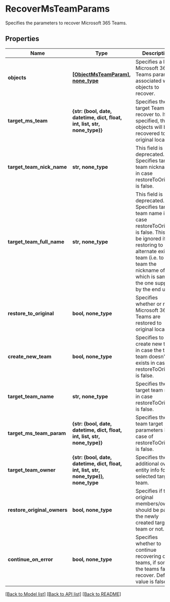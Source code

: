 # RecoverMsTeamParams

Specifies the parameters to recover Microsoft 365 Teams.

## Properties
Name | Type | Description | Notes
------------ | ------------- | ------------- | -------------
**objects** | [**[ObjectMsTeamParam], none_type**](ObjectMsTeamParam.md) | Specifies a list of Microsoft 365 Teams params associated with objects to recover. | 
**target_ms_team** | **{str: (bool, date, datetime, dict, float, int, list, str, none_type)}** | Specifies the target Team to recover to. If not specified, the objects will be recovered to original location. | [optional] 
**target_team_nick_name** | **str, none_type** | This field is deprecated. Specifies target team nickname in case restoreToOriginal is false. | [optional] 
**target_team_full_name** | **str, none_type** | This field is deprecated. Specifies target team name in case restoreToOriginal is false. This will be ignored if restoring to alternate existing team (i.e. to a team the nickname of which is same as the one supplied by the end user). | [optional] 
**restore_to_original** | **bool, none_type** | Specifies whether or not all Microsoft 365 Teams are restored to original location. | [optional] 
**create_new_team** | **bool, none_type** | Specifies to create new team in case the target team doesn&#39;t exists in case restoreToOriginal is false. | [optional] 
**target_team_name** | **str, none_type** | Specifies the target team name in case restoreToOriginal is false. | [optional] 
**target_ms_team_param** | **{str: (bool, date, datetime, dict, float, int, list, str, none_type)}** | Specifies the ms team target parameters in case of restoreToOriginal is false. | [optional] 
**target_team_owner** | **{str: (bool, date, datetime, dict, float, int, list, str, none_type)}, none_type** | Specifies the additional owner entity info for the selected target team. | [optional] 
**restore_original_owners** | **bool, none_type** | Specifies if the original members/owners should be part of the newly created target team or not. | [optional] 
**continue_on_error** | **bool, none_type** | Specifies whether to continue recovering other teams, if some of the teams fail to recover. Default value is false. | [optional] 

[[Back to Model list]](../README.md#documentation-for-models) [[Back to API list]](../README.md#documentation-for-api-endpoints) [[Back to README]](../README.md)


